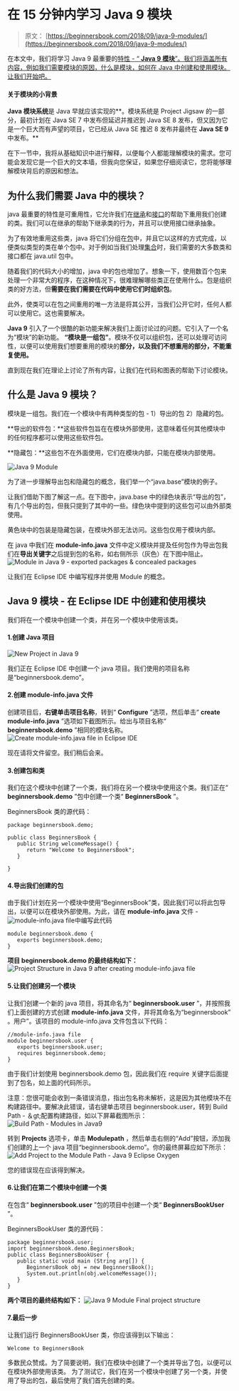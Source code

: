 # 在 15 分钟内学习 Java 9 模块

> 原文： [https://beginnersbook.com/2018/09/java-9-modules/](https://beginnersbook.com/2018/09/java-9-modules/)

在本文中，我们将学习 Java 9 最重要的[特性 - “ **Java 9 模块**”。我们将涵盖所有内容，例如我们需要模块的原因，什么是模块，如何在 Java 中创建和使用模块。让我们开始吧。](https://beginnersbook.com/2018/04/java-9-features-with-examples/)

#### 关于模块的小背景

**Java 模块系统**是 Java 早就应该实现的**。模块系统是 Project Jigsaw 的一部分，最初计划在 Java SE 7 中发布但延迟并推迟到 Java SE 8 发布，但又因为它是一个巨大而有声望的项目，它已经从 Java SE 推迟 8 发布并最终在 **Java SE 9** 中发布。**

在下一节中，我将从基础知识中进行解释，以便每个人都能理解模块的需求。您可能会发现它是一个巨大的文本墙，但我向您保证，如果您仔细阅读它，您将能够理解模块背后的原因和想法。

## 为什么我们需要 Java 中的模块？

java 最重要的特性是可重用性，它允许我们在[继承](https://beginnersbook.com/2013/03/inheritance-in-java/)和[接口](https://beginnersbook.com/2013/05/java-interface/)的帮助下重用我们创建的类。我们可以在继承的帮助下继承类的行为，并且可以使用接口继承抽象。

为了有效地重用这些类，java 将它们分组在[包](https://beginnersbook.com/2013/03/packages-in-java/)中，并且它以这样的方式完成，以便类似类型的类在单个包中。对于例如当我们处理[集合](https://beginnersbook.com/java-collections-tutorials/)时，我们需要的大多数类和接口都在 java.util 包中。

随着我们的代码大小的增加，java 中的包也增加了。想象一下，使用数百个包来处理一个非常大的程序，在这种情况下，很难理解哪些类正在使用什么。包是组织类的好方法，但**需要在我们需要在代码中使用它们时组织包**。

此外，使类可以在包之间重用的唯一方法是将其公开，当我们公开它时，任何人都可以使用它。这也需要解决。

**Java 9** 引入了一个很酷的新功能来解决我们上面讨论过的问题。它引入了一个名为“模块”的新功能。 **“模块是一组包”**。模块不仅可以组织包，还可以处理可访问性，以便可以使用我们想要重用的模块的**部分，以及我们不想重用的部分，不能重复使用。**

直到现在我们在理论上讨论了所有内容，让我们在代码和图表的帮助下讨论模块。

## 什么是 Java 9 模块？

模块是一组包。我们在一个模块中有两种类型的包 - 1）导出的包 2）隐藏的包。

**导出的软件包：**这些软件包旨在在模块外部使用，这意味着任何其他模块中的任何程序都可以使用这些软件包。

**隐藏包：**这些包不在外面使用，它们在模块内部，只能在模块内部使用。

![Java 9 Module](img/f7a4cc0c5bdab5dd1f6a2214514d05e3.jpg)

为了进一步理解导出包和隐藏包的概念，我们举一个“java.base”模块的例子。

让我们借助下图了解这一点。在下图中，java.base 中的绿色块表示“导出的包”，有几个导出的包，但我只提到了其中的一些。绿色块中提到的这些包可以由外部类使用。

黄色块中的包装是隐藏包装，在模块外部无法访问。这些包仅用于模块内部。

在 java 中我们在 **module-info.java** 文件中定义模块并提及任何包作为导出包我们在**导出关键字**之后提到包的名称，如右侧所示（灰色）在下图中阻止。
![Module in Java 9 - exported packages & concealed packages](img/00a0198c75ab583081694caa11be79d2.jpg)

让我们在 Eclipse IDE 中编写程序并使用 Module 的概念。

## Java 9 模块 - 在 Eclipse IDE 中创建和使用模块

我们将在一个模块中创建一个类，并在另一个模块中使用该类。

#### 1.创建 Java 项目

![New Project in Java 9](img/b3e50116e07b602eb70b24ba3b0119e5.jpg)

我们正在 Eclipse IDE 中创建一个 java 项目。我们使用的项目名称是“beginnersbook.demo”。

#### 2.创建 module-info.java 文件

创建项目后，**右键单击项目名称**，转到“ **Configure** ”选项，然后单击“ **create module-info.java** ”选项如下截图所示。给出与项目名称“ **beginnersbook.demo** ”相同的模块名称。
![Create module-info.java file in Eclipse IDE](img/71cea594157a157ff990b591461d117c.jpg)

现在请将文件留空。我们稍后会来。

#### 3.创建包和类

我们在这个模块中创建了一个类，我们将在另一个模块中使用这个类。我们正在“ **beginnersbook.demo** ”包中创建一个类“ **BeginnersBook** ”。

BeginnersBook 类的源代码：

```
package beginnersbook.demo;

public class BeginnersBook {
   public String welcomeMessage() {
      return "Welcome to BeginnersBook";
   }

}
```

#### 4.导出我们创建的包

由于我们计划在另一个模块中使用“BeginnersBook”类，因此我们可以将此包导出，以便可以在模块外部使用。为此，请在 **module-info.java** 文件 -
![module-info.java file](img/35ceba3526ffd70e6676b14c8e38c9c7.jpg)中编写此代码

```
module beginnersbook.demo {
   exports beginnersbook.demo;
}
```

**项目 beginnersbook.demo 的最终结构如下：**
![Project Structure in Java 9 after creating module-info.java file](img/e5f512d03a3ef818f76933f981d7f8da.jpg)

#### 5.让我们创建另一个模块

让我们创建一个新的 java 项目，将其命名为“ **beginnersbook.user** ”，并按照我们上面创建的方式创建 **module-info.java** 文件，并将其命名为“beginnersbook” 。用户”。该项目的 module-info.java 文件包含以下代码：

```
//module-info.java file
module beginnersbook.user {
   exports beginnersbook.user;
   requires beginnersbook.demo;
}
```

由于我们计划使用 beginnersbook.demo 包，因此我们在 require 关键字后面提到了包名，如上面的代码所示。

注意：您很可能会收到一条错误消息，指出包名称未解析，这是因为其他模块不在构建路径中。要解决此错误，请右键单击项目 beginnersbook.user，转到 Build Path - ＆gt;配置构建路径，如以下屏幕截图所示：
![Build Path - Modules in Java9](img/e8597edf0f0c8384fc0a7008b1836bab.jpg)

转到 **Projects** 选项卡，单击 **Modulepath** ，然后单击右侧的“Add”按钮，添加我们创建的上一个 java 项目“beginnersbook.demo”。你的最终屏幕应如下所示：
![Add Project to the Module Path - Java 9 Eclipse Oxygen](img/2e2a6a1f7d61365c62fd375e1b920638.jpg)

您的错误现在应该得到解决。

#### 6.让我们在第二个模块中创建一个类

在包含“ **beginnersbook.user** ”包的项目中创建一个类“ **BeginnersBookUser** ”。

BeginnersBookUser 类的源代码：

```
package beginnersbook.user;
import beginnersbook.demo.BeginnersBook;
public class BeginnersBookUser {
   public static void main (String arg[]) {
      BeginnersBook obj = new BeginnersBook();
      System.out.println(obj.welcomeMessage());
   }
}
```

**两个项目的最终结构如下：**
![Java 9 Module Final project structure](img/fdbe2764ec0d85de80d7581820755c39.jpg)

#### 7.最后一步

让我们运行 BeginnersBookUser 类，你应该得到以下输出：

```
Welcome to BeginnersBook
```

多数民众赞成。为了简要说明，我们在模块中创建了一个类并导出了包，以便可以在模块外部使用该类。
为了测试它，我们在另一个模块中创建了另一个类，并使用了导出的包，最后使用了我们首先创建的类。